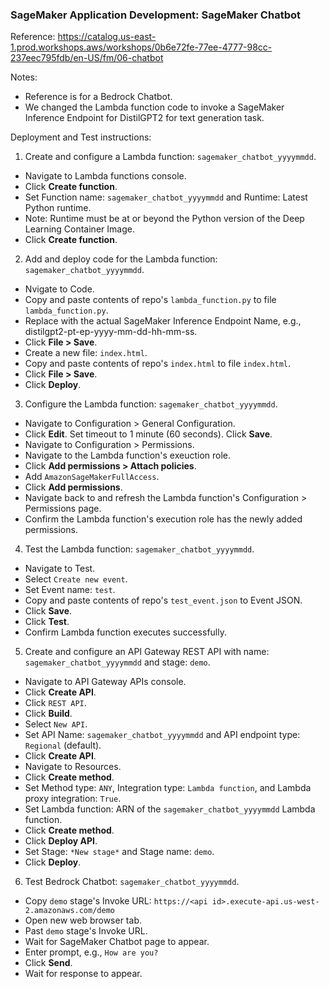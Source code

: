 ### SageMaker Application Development: SageMaker Chatbot

Reference: https://catalog.us-east-1.prod.workshops.aws/workshops/0b6e72fe-77ee-4777-98cc-237eec795fdb/en-US/fm/06-chatbot

Notes:
- Reference is for a Bedrock Chatbot.
- We changed the Lambda function code to invoke a SageMaker Inference Endpoint for DistilGPT2 for text generation task.

Deployment and Test instructions:

1. Create and configure a Lambda function: `sagemaker_chatbot_yyyymmdd`.

- Navigate to Lambda functions console.
- Click **Create function**.
- Set Function name: `sagemaker_chatbot_yyyymmdd` and Runtime: Latest Python runtime.
- Note: Runtime must be at or beyond the Python version of the Deep Learning Container Image.
- Click **Create function**.

2. Add and deploy code for the Lambda function: `sagemaker_chatbot_yyyymmdd`.

- Nvigate to Code.
- Copy and paste contents of repo's `lambda_function.py` to file `lambda_function.py`.
- Replace <SageMaker Inference Endpoint Name> with the actual SageMaker Inference Endpoint Name, e.g., distilgpt2-pt-ep-yyyy-mm-dd-hh-mm-ss.
- Click **File > Save**.
- Create a new file: `index.html`.
- Copy and paste contents of repo's `index.html` to file `index.html`.
- Click **File > Save**.
- Click **Deploy**.

3. Configure the Lambda function: `sagemaker_chatbot_yyyymmdd`.

- Navigate to Configuration > General Configuration.
- Click **Edit**.  Set timeout to 1 minute (60 seconds). Click **Save**.
- Navigate to Configuration > Permissions.
- Navigate to the Lambda function's exeuction role.
- Click **Add permissions > Attach policies**.
- Add `AmazonSageMakerFullAccess`.
- Click **Add permissions**.
- Navigate back to and refresh the Lambda function's Configuration > Permissions page.
- Confirm the Lambda function's execution role has the newly added permissions.

4. Test the Lambda function: `sagemaker_chatbot_yyyymmdd`.

- Navigate to Test.
- Select `Create new event`.
- Set Event name: `test`.
- Copy and paste contents of repo's `test_event.json` to Event JSON.
- Click **Save**.
- Click **Test**.
- Confirm Lambda function executes successfully.

5. Create and configure an API Gateway REST API with name: `sagemaker_chatbot_yyyymmdd` and stage: `demo`.

- Navigate to API Gateway APIs console.
- Click **Create API**.
- Click `REST API`.
- Click **Build**.
- Select `New API`.
- Set API Name: `sagemaker_chatbot_yyyymmdd` and API endpoint type: `Regional` (default).
- Click **Create API**.
- Navigate to Resources.
- Click **Create method**.
- Set Method type: `ANY`, Integration type: `Lambda function`, and Lambda proxy integration: `True`.
- Set Lambda function: ARN of the `sagemaker_chatbot_yyyymmdd` Lambda function.
- Click **Create method**.
- Click **Deploy API**.
- Set Stage: `*New stage*` and Stage name: `demo`.
- Click **Deploy**.

6. Test Bedrock Chatbot: `sagemaker_chatbot_yyyymmdd`.

- Copy `demo` stage's Invoke URL: `https://<api id>.execute-api.us-west-2.amazonaws.com/demo`
- Open new web browser tab.
- Past `demo` stage's Invoke URL.
- Wait for SageMaker Chatbot page to appear.
- Enter prompt, e.g., `How are you?`
- Click **Send**.
- Wait for response to appear.
